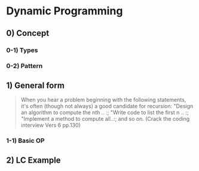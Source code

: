 # Dynamic Programming

## 0) Concept  

### 0-1) Types

### 0-2) Pattern

## 1) General form

> When you hear a problem beginning with the following statements, it's often (though not always) a good candidate for recursion: "Design an algorithm to compute the nth .. :; "Write code to list the first n .. :; "Implement a method to compute all..:; and so on. 
(Crack the coding interview Vers 6 pp.130)

### 1-1) Basic OP

## 2) LC Example